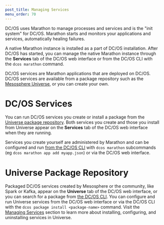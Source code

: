 ```yaml
---
post_title: Managing Services
menu_order: 70 
---
```


DC/OS uses Marathon to manage processes and services and is the "init system" for DC/OS. Marathon starts and monitors your applications and services, automatically healing failures.

A native Marathon instance is installed as a part of DC/OS installation. After DC/OS has started, you can manage the native Marathon instance through the **Services** tab of the DC/OS web interface or from the DC/OS CLI with the `dcos marathon` command.

DC/OS services are Marathon applications that are deployed on DC/OS. DC/OS services are available from a package repository such as the [Mesosphere Universe](/docs/1.8/overview/concepts/#mesosphere-universe), or you can create your own.

#  DC/OS Services

You can run DC/OS services you create or install a package from the [Universe package repository](/docs/1.8/usage/webinterface/#-a-name-universe-a-universe). Both services you create and those you install from Universe appear on the **Services** tab of the DC/OS web interface when they are running.

Services you create yourself are administered by Marathon and can be configured and run [from the DC/OS CLI](/docs/1.8/usage/cli/command-reference/) with `dcos marathon` subcommands (eg `dcos marathon app add myapp.json`) or via the DC/OS web interface.

# Universe Package Repository
Packaged DC/OS services created by Mesosphere or the community, like Spark or Kafka, appear on the **Universe** tab of the DC/OS web interface, or you can search for a package from [the DC/OS CLI](/docs/1.8/usage/cli/command-reference/). You can configure and run Universe services from the DC/OS web interface or via the DC/OS CLI with the `dcos package install <package-name>` command. Visit the [Managing Services](/docs/1.8/usage/managing-services/) section to learn more about installing, configuring, and uninstalling services in Universe.
